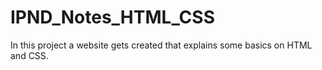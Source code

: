 # IPND_Notes_HTML_CSS
In this project a website gets created that explains some basics on HTML and CSS.
